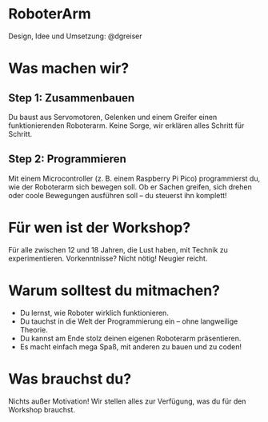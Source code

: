 # RoboterArm

Design, Idee und Umsetzung: @dgreiser 

# Was machen wir?
## Step 1: Zusammenbauen
Du baust aus Servomotoren, Gelenken und einem Greifer einen funktionierenden Roboterarm. Keine Sorge, wir erklären alles Schritt für Schritt.

## Step 2: Programmieren
Mit einem Microcontroller (z. B. einem Raspberry Pi Pico) programmierst du, wie der Roboterarm sich bewegen soll. Ob er Sachen greifen, sich drehen oder coole Bewegungen ausführen soll – du steuerst ihn komplett!

# Für wen ist der Workshop?
Für alle zwischen 12 und 18 Jahren, die Lust haben, mit Technik zu experimentieren. Vorkenntnisse? Nicht nötig! Neugier reicht.

# Warum solltest du mitmachen?
- Du lernst, wie Roboter wirklich funktionieren.
- Du tauchst in die Welt der Programmierung ein – ohne langweilige Theorie.
- Du kannst am Ende stolz deinen eigenen Roboterarm präsentieren.
- Es macht einfach mega Spaß, mit anderen zu bauen und zu coden!

# Was brauchst du?
Nichts außer Motivation! Wir stellen alles zur Verfügung, was du für den Workshop brauchst.


